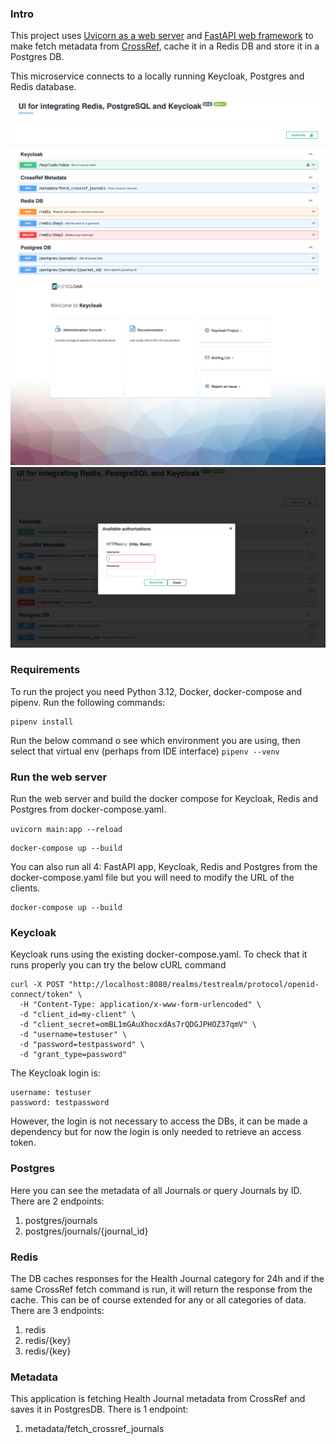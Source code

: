 ### Intro

This project uses [Uvicorn as a web server](https://www.uvicorn.org/) and [FastAPI web framework](https://fastapi.tiangolo.com/) to make fetch metadata
from [CrossRef](https://api.crossref.org/swagger-ui/index.html), cache it in a Redis DB and store it in a Postgres DB.

This microservice connects to a locally running Keycloak, Postgres and Redis database.

![fastAPI - metadataDashboard.png](fastAPI%20-%20metadataDashboard.png)
![keycloak - metadataDashboard.png](keycloak%20-%20metadataDashboard.png)
![authentication - metadataDashboard.png](authentication%20-%20metadataDashboard.png)

### Requirements
To run the project you need Python 3.12, Docker, docker-compose and pipenv.
Run the following commands:

```commandline
pipenv install
```

Run the below command o see which environment you are using, then select that virtual env (perhaps from IDE interface)
`pipenv --venv`

### Run the web server

Run the web server and build the docker compose for Keycloak, Redis and Postgres from docker-compose.yaml.

`uvicorn main:app --reload`
```commandline
docker-compose up --build
```

You can also run all 4: FastAPI app, Keycloak, Redis and Postgres from the docker-compose.yaml file but you will need to
modify the URL of the clients.
```commandline
docker-compose up --build
```

### Keycloak

Keycloak runs using the existing docker-compose.yaml. To check that it runs properly you can try the below cURL command

```
curl -X POST "http://localhost:8080/realms/testrealm/protocol/openid-connect/token" \
  -H "Content-Type: application/x-www-form-urlencoded" \
  -d "client_id=my-client" \
  -d "client_secret=omBL1mGAuXhocxdAs7rQDGJPHOZ37qmV" \
  -d "username=testuser" \
  -d "password=testpassword" \
  -d "grant_type=password"
```

The Keycloak login is:
```commandline
username: testuser
password: testpassword
```
However, the login is not necessary to access the DBs, it can be made a dependency but for now the login is only needed
to retrieve an access token.

### Postgres
Here you can see the metadata of all Journals or query Journals by ID. There are 2 endpoints:
1. postgres/journals
2. postgres/journals/{journal_id}

### Redis
The DB caches responses for the Health Journal category for 24h and if the same CrossRef fetch command is run, 
it will return the response from the cache. This can be of course extended for any or all categories of data.
There are 3 endpoints:
1. redis
2. redis/{key}
3. redis/{key}

### Metadata
This application is fetching Health Journal metadata from CrossRef and saves it in PostgresDB.
There is 1 endpoint:
1. metadata/fetch_crossref_journals

